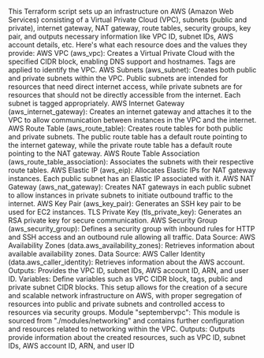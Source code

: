 This Terraform script sets up an infrastructure on AWS (Amazon Web Services) consisting of a Virtual Private Cloud (VPC), subnets (public and private), internet gateway, NAT gateway, route tables, security groups, key pair, and outputs necessary information like VPC ID, subnet IDs, AWS account details, etc.
Here's what each resource does and the values they provide:
AWS VPC (aws_vpc): Creates a Virtual Private Cloud with the specified CIDR block, enabling DNS support and hostnames. Tags are applied to identify the VPC.
AWS Subnets (aws_subnet): Creates both public and private subnets within the VPC. Public subnets are intended for resources that need direct internet access, while private subnets are for resources that should not be directly accessible from the internet. Each subnet is tagged appropriately.
AWS Internet Gateway (aws_internet_gateway): Creates an internet gateway and attaches it to the VPC to allow communication between instances in the VPC and the internet.
AWS Route Table (aws_route_table): Creates route tables for both public and private subnets. The public route table has a default route pointing to the internet gateway, while the private route table has a default route pointing to the NAT gateway.
AWS Route Table Association (aws_route_table_association): Associates the subnets with their respective route tables.
AWS Elastic IP (aws_eip): Allocates Elastic IPs for NAT gateway instances. Each public subnet has an Elastic IP associated with it.
AWS NAT Gateway (aws_nat_gateway): Creates NAT gateways in each public subnet to allow instances in private subnets to initiate outbound traffic to the internet.
AWS Key Pair (aws_key_pair): Generates an SSH key pair to be used for EC2 instances. TLS Private Key (tls_private_key): Generates an RSA private key for secure communication. AWS Security Group (aws_security_group): Defines a security group with inbound rules for HTTP and SSH access and an outbound rule allowing all traffic.
Data Source: AWS Availability Zones (data.aws_availability_zones): Retrieves information about available availability zones.
Data Source: AWS Caller Identity (data.aws_caller_identity): Retrieves information about the AWS account. Outputs: Provides the VPC ID, subnet IDs, AWS account ID, ARN, and user ID.
Variables: Define variables such as VPC CIDR block, tags, public and private subnet CIDR blocks. This setup allows for the creation of a secure and scalable network infrastructure on AWS, with proper segregation of resources into public and private subnets and controlled access to resources via security groups.
Module "septembervpc": This module is sourced from "./modules/networking" and contains further configuration and resources related to networking within the VPC.
Outputs: Outputs provide information about the created resources, such as VPC ID, subnet IDs, AWS account ID, ARN, and user ID

